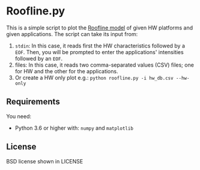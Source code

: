 Roofline.py
===========

This is a simple script to plot the [Roofline model](https://dl.acm.org/citation.cfm?id=1498785) of
given HW platforms and given applications.
The script can take its input from:
1. `stdin`: In this case, it reads first the HW characteristics followed by a `EOF`.
   Then, you will be prompted to enter the applications' intensities followed by an `EOF`.
2. files: In this case, it reads two comma-separated values (CSV) files; one for HW and the other
   for the applications.
3. Or create a HW only plot e.g.: `python roofline.py -i hw_db.csv --hw-only`

Requirements
------------
You need:
* Python 3.6 or higher with: `numpy` and `matplotlib`


License
-------
BSD license shown in LICENSE
